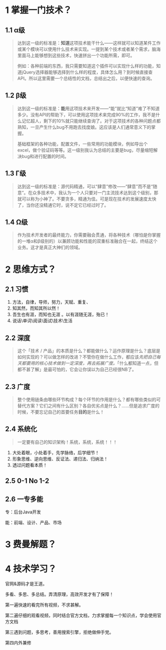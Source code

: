 # 1 掌握一门技术？

## 1.1 α级

> 达到这一级的标准是：**知道**这项技术能干什么——这样就可以知道某件工作或某个模块可以使用什么技术来实现。一提到某个技术或者某个需求，脑海里面马上能够想到这些技术，快速拼出一个功能所需，即可。
>
> 例如：各种前端的东西，我只需要知道这个插件可以实现什么样的功能，知道jQuery选择器能够选择到什么样的程度，具体怎么用？到时候直接查API。所以这里需要一个总结性的文档，总结出之后，以便快速的查询。

## 1.2 β级

> 达到这一级的标准是：**能**用这项技术来开发——“能”就比“知道”难了不知道多少。没有API的帮助下，可以使用这项技术来完成90%的工作，我不是什么记忆超人，剩下的10%就只能继续查询了。对于这项技术的各种问题点都熟知，一旦产生什么bug不用跑去找度娘。这应该是人们通常意义下的掌握。
>
> 基础框架的各种功能，配置文件，一些常用的功能模块，例如导出个excel，做个验证码等等。这一级别我认为总结的主要是bug，尽量缩短解决bug和进行配置的时间。

## 1.3 Γ级

> 达到这一级的标准是：源代码精通，可以“肆意”修改——“肆意”而不是“随意”。在众多技术中，我认为一个人只要对一门主流技术达到这个级别，那就可以称为小神了。不要贪多，精通为佳。可是现在技术的发展速度太快了，当你还没精通它时，说不定它已经过时了。

## 1.4 Ω级

> 作为技术开发者的最终能力，你需要融会贯通，将各种技术（哪怕是你掌握的一堆α和β级别的）以兼顾功能和性能的双重标准融合在一起，终结这个业务。这才是真正大神们的领域。

# 2 思维方式？

## 2.1 习惯

1. 方法，自律，导师，努力，天赋、重复、
2. 知其然，而知其所以然！
3. 吾生也有涯，而知也无涯 。以有涯随无涯，殆已！
4. 说话\单词\阅读\面试\技术\生活

## 2.2 深度

> 这个「技术 / 产品」的本质是什么？都能做什么？运作原理是什么？底层是如何实现的？可以做怎样的改进？不管你在做什么工作，都应该*先把自己每天都要用的核心技术做到一定深度，再去拓展广度。*「什么都知道一点，但都不甚了解」是最可怕的，它会让你误以为自己已经很NB了。

## 2.3 广度

> 整个使用链条由哪些环节构成？每个环节的作用是什么？都有哪些类似的可替代方案？它们之间有什么区别？各自优劣点是什么？……但是追求广度的时候，不要忘记自己的首要任务**目的**是什么！

## 2.4 系统化

> 一定要有自己的知识架构！系统，系统，系统！！！

1. 大处着眼，小处着手，先学脉络，后学细节！
2. 形象思维、逆向思维、反证法、递归法、归纳法！
3. 透过问题看本质！

## 2.5 0-1 No 1-2



## 2.6 一专多能

专：后台Java开发

能：前端、设计、产品、市场

# 3 费曼解题？



# 4 技术学习？

官网&源码才是王道。

多看、多思、多总结。弄清原理，高效开发才有了保障！

第一遍快速的看完所有视频，不求甚解。

第二遍仔细的观看视频，同时结合官方文档，力求掌握每一个知识点，学会使用官方文档

第三遇到问题，多思考，善用搜索引擎，拒绝做伸手党。

第四内外兼修





